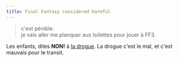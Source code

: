 ```yaml
---
title: Final Fantasy considered harmful
---
```


> <anonyme> c'est pénible.  
<anonyme> je vais aller me planquer aux toilettes pour jouer à FF3.

Les enfants, dites **NON!** à [la
drogue](http://fr.wikipedia.org/wiki/Final_Fantasy_III_%28Nintendo_DS%29). La
drogue c'est le mal, et c'est mauvais pour le transit.

